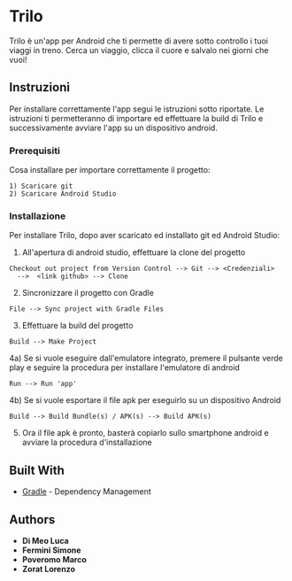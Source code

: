 # Trilo

Trilo è un'app per Android che ti permette di avere sotto controllo i tuoi
viaggi in treno.
Cerca un viaggio, clicca il cuore e salvalo nei giorni che vuoi!

## Instruzioni
Per installare correttamente l'app segui le istruzioni sotto riportate.
Le istruzioni ti permetteranno di importare ed effettuare la build di Trilo
e successivamente avviare l'app su un dispositivo android.

### Prerequisiti

Cosa installare per importare correttamente il progetto:

```
1) Scaricare git
2) Scaricare Android Studio
```

### Installazione

Per installare Trilo, dopo aver scaricato ed installato git ed Android Studio:

1) All'apertura di android studio, effettuare la clone del progetto
```
Checkout out project from Version Control --> Git --> <Credenziali>
  -->  <link github> --> Clone
```
2) Sincronizzare il progetto con Gradle
```
File --> Sync project with Gradle Files
```
3) Effettuare la build del progetto
```
Build --> Make Project
```

4a) Se si vuole eseguire dall'emulatore integrato, premere il pulsante verde
play e seguire la procedura per installare l'emulatore di android
```
Run --> Run 'app'
```
4b) Se si vuole esportare il file apk per eseguirlo su un dispositivo Android
```
Build --> Build Bundle(s) / APK(s) --> Build APK(s)
```
5) Ora il file apk è pronto, basterà copiarlo sullo smartphone android e avviare
la procedura d'installazione

## Built With

* [Gradle](https://gradle.org/) - Dependency Management

## Authors

* **Di Meo Luca**
* **Fermini Simone**
* **Poveromo Marco**
* **Zorat Lorenzo**
